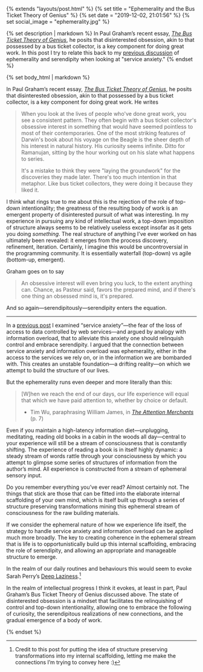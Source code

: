 {% extends "layouts/post.html" %}
{% set title = "Ephemerality and the Bus Ticket Theory of Genius" %}
{% set date = "2019-12-02, 21:01:56" %}
{% set social_image = "ephemerality.jpg" %}

{% set description | markdown %}
In Paul Graham’s recent essay, _[The Bus Ticket Theory of
Genius](http://paulgraham.com/genius.html)_, he posits that
disinterested obsession, akin to that possessed by a bus ticket
collector, is a key component for doing great work. In this post I try
to relate this back to my [previous
discussion](https://jpeoples.github.io/blog/2019/11/service-anxiety-information-overload/)
of ephemerality and serendipity when looking at "service anxiety."
{% endset %}

{% set body_html | markdown %}

In Paul Graham’s recent essay, _[The Bus Ticket Theory of
Genius](http://paulgraham.com/genius.html)_, he posits that
disinterested obsession, akin to that possessed by a bus ticket
collector, is a key component for doing great work. He writes


> When you look at the lives of people who've done great work, you
> see a consistent pattern. They often begin with a bus ticket
> collector's obsessive interest in something that would have seemed
> pointless to most of their contemporaries. One of the most
> striking features of Darwin's book about his voyage on the Beagle
> is the sheer depth of his interest in natural history. His
> curiosity seems infinite. Ditto for Ramanujan, sitting by the hour
> working out on his slate what happens to series.
>
> It's a mistake to think they were "laying the groundwork" for the
> discoveries they made later. There's too much intention in that
> metaphor. Like bus ticket collectors, they were doing it because
> they liked it.

I think what rings true to me about this is the rejection of the role of
top-down intentionality; the greatness of the resulting body of work is
an emergent property of disinterested pursuit of what was interesting.
In my experience in pursuing any kind of intellectual work, a top-down
imposition of structure always seems to be relatively useless except
insofar as it gets you doing _something_. The real structure of anything
I’ve ever worked on has ultimately been revealed: it emerges from the
process discovery, refinement, iteration. Certainly, I imagine this
would be uncontroversial in the programming community. It is essentially
waterfall (top-down) vs agile (bottom-up, emergent).

Graham goes on to say


> An obsessive interest will even bring you luck, to the extent anything
> can. Chance, as Pasteur said, favors the prepared mind, and if there's
> one thing an obsessed mind is, it's prepared.

And so again—serendipitously—serendipity enters the equation.

---

In a [previous
post](https://jpeoples.github.io/blog/2019/11/service-anxiety-information-overload/)
I examined “service anxiety”—the fear of the loss of access to data
controlled by web services—and argued by analogy with information
overload, that to alleviate this anxiety one should relinquish control
and embrace serendipity. I argued that the connection between service
anxiety and information overload was ephemerality, either in the access
to the services we rely on, or in the information we are bombarded with.
This creates an unstable foundation—a drifting reality—on which we
attempt to build the structure of our lives.

But the ephemerality runs even deeper and more literally than this:


> [W]hen we reach the end of our days, our life experience will equal
> that which we have paid attention to, whether by choice or default. 
>
> * Tim Wu, paraphrasing William James, in _[The Attention
>   Merchants](https://www.amazon.com/Attention-Merchants-Scramble-Inside-Heads/dp/0385352018)_
>   (p. 7)

Even if you maintain a high-latency information diet—unplugging,
meditating, reading old books in a cabin in the woods all day—central to
your experience will still be a stream of consciousness that is
constantly shifting. The experience of reading a book is in itself
highly dynamic: a steady stream of words rattle through your
consciousness by which you attempt to glimpse some series of structures
of information from the author’s mind. All experience is constructed
from a stream of ephemeral sensory input.

Do you remember everything you’ve ever read? Almost certainly not. The
things that stick are those that can be fitted into the elaborate
internal scaffolding of your own mind, which is itself built up through
a series of structure preserving transformations mining this ephemeral
stream of consciousness for the raw building materials.

If we consider the ephemeral nature of how we experience life itself,
the strategy to handle service anxiety and information overload can be
applied much more broadly. The key to creating coherence in the
ephemeral stream that is life is to opportunistically build up this
internal scaffolding, embracing the role of serendipity, and allowing an
appropriate and manageable structure to emerge. 

In the realm of our daily routines and behaviours this would seem to
evoke Sarah Perry’s [Deep
Laziness](https://www.ribbonfarm.com/2018/04/06/deep-laziness/).[^1]

In the realm of intellectual progress I think it evokes, at least in
part, Paul Graham’s Bus Ticket Theory of Genius discussed above. The
state of disinterested obsession is a mindset that facilitates the
relinquishing of control and top-down intentionality, allowing one to
embrace the following of curiosity, the serendipitous realizations of
new connections, and the gradual emergence of a body of work.


[^1]:
     Credit to this post for putting the idea of structure preserving
     transformations into my internal scaffolding, letting me make the
     connections I’m trying to convey here :)

{% endset %}
